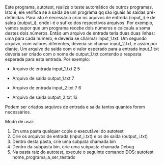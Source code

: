 Este programa, autotest, realiza o teste automático de outros programas. 
Isto é, ele verifica se a saída de um programa qq são iguais às saídas pré-definidas.
Para isto é necessário criar os aquivos de entreda (input_i) e de saída (output_i), onde i é o sufixo dos respectivos arquivos.
Por exemplo, vamos supor que um programa recebe dois números e calcaula a soma destes dois números. 
Então um arquivo de entrada teria duas duas linhas: uma para cada numero, e deveria se charmar input_1.txt.
Um segundo arquivo, com valores diferentes, deveria se chamar input_2.txt, e assim por diante.
Um arquivo de saida com o valor esperado para a entrada input_1.txt deveria ser criado com o nome de output_1.txt contendo a resposta esperada
para esta entrada. Por exemplo:

- Arquivo de entrada input_1.txt
2
5
- Arquivo de saida output_1.txt
7

- Arquivo de entrada input_2.txt
7
6
- Arquivo de saida output_2.txt
13

Podem ser criados arquivos de entrada e saida tantos quantos forem necessários.

Modo de usar:
1) Em uma pasta qualquer copie o executável do autotest
2) Crie os arquivos de entrada (input_i.txt) e os de saída (output_i.txt)
3) Dentro desta pasta, crie uma subpata chamada bin
4) Dentro da subpasta bin, crie uma subpasta chamada Debug
5) Na pasta raiz do autotest, execute o seguinte comando DOS: autotest nome_programa_a_ser_testado

